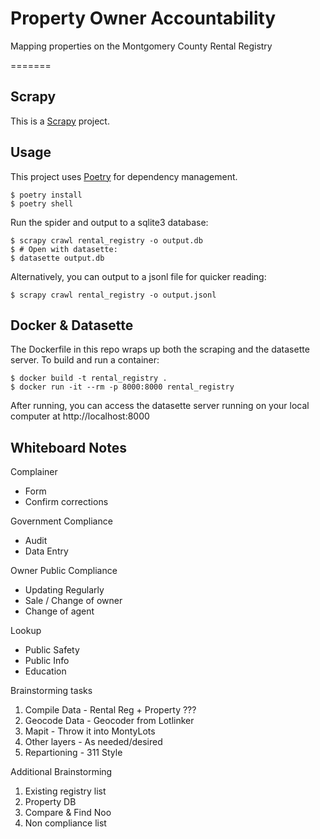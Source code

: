 # Property Owner Accountability

Mapping properties on the Montgomery County Rental Registry

=======
## Scrapy

This is a [Scrapy](https://docs.scrapy.org/en/latest/index.html) project.

## Usage

This project uses [Poetry](https://python-poetry.org/) for dependency management.

```console
$ poetry install
$ poetry shell
```

Run the spider and output to a sqlite3 database:

```console
$ scrapy crawl rental_registry -o output.db
$ # Open with datasette:
$ datasette output.db
```

Alternatively, you can output to a jsonl file for quicker reading:

```console
$ scrapy crawl rental_registry -o output.jsonl
```

## Docker & Datasette

The Dockerfile in this repo wraps up both the scraping and the datasette server. To build and run a container:

```console
$ docker build -t rental_registry .
$ docker run -it --rm -p 8000:8000 rental_registry
```

After running, you can access the datasette server running on your local computer at http://localhost:8000

## Whiteboard Notes

Complainer
- Form
- Confirm corrections

Government Compliance
- Audit
- Data Entry

Owner Public Compliance
- Updating Regularly
- Sale / Change of owner
- Change of agent

Lookup 
- Public Safety
- Public Info
- Education

Brainstorming tasks
1. Compile Data - Rental Reg + Property ???
2. Geocode Data - Geocoder from Lotlinker
3. Mapit - Throw it into MontyLots
4. Other layers - As needed/desired
5. Repartioning - 311 Style

Additional Brainstorming
1. Existing registry list
2. Property DB
3. Compare & Find Noo
4. Non compliance list
